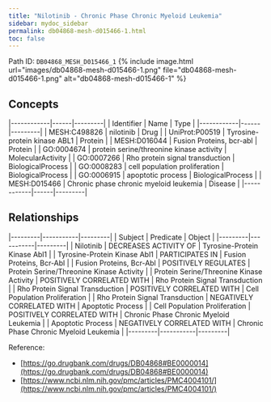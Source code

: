 ```yaml
---
title: "Nilotinib - Chronic Phase Chronic Myeloid Leukemia"
sidebar: mydoc_sidebar
permalink: db04868-mesh-d015466-1.html
toc: false 
---
```



Path ID: `DB04868_MESH_D015466_1`
{% include image.html url="images/db04868-mesh-d015466-1.png" file="db04868-mesh-d015466-1.png" alt="db04868-mesh-d015466-1" %}

## Concepts

|------------|------|---------|
| Identifier | Name | Type    |
|------------|------|---------|
| MESH:C498826 | nilotinib | Drug |
| UniProt:P00519 | Tyrosine-protein kinase ABL1 | Protein |
| MESH:D016044 | Fusion Proteins, bcr-abl | Protein |
| GO:0004674 | protein serine/threonine kinase activity | MolecularActivity |
| GO:0007266 | Rho protein signal transduction | BiologicalProcess |
| GO:0008283 | cell population proliferation | BiologicalProcess |
| GO:0006915 | apoptotic process | BiologicalProcess |
| MESH:D015466 | Chronic phase chronic myeloid leukemia | Disease |
|------------|------|---------|

## Relationships

|---------|-----------|---------|
| Subject | Predicate | Object  |
|---------|-----------|---------|
| Nilotinib | DECREASES ACTIVITY OF | Tyrosine-Protein Kinase Abl1 |
| Tyrosine-Protein Kinase Abl1 | PARTICIPATES IN | Fusion Proteins, Bcr-Abl |
| Fusion Proteins, Bcr-Abl | POSITIVELY REGULATES | Protein Serine/Threonine Kinase Activity |
| Protein Serine/Threonine Kinase Activity | POSITIVELY CORRELATED WITH | Rho Protein Signal Transduction |
| Rho Protein Signal Transduction | POSITIVELY CORRELATED WITH | Cell Population Proliferation |
| Rho Protein Signal Transduction | NEGATIVELY CORRELATED WITH | Apoptotic Process |
| Cell Population Proliferation | POSITIVELY CORRELATED WITH | Chronic Phase Chronic Myeloid Leukemia |
| Apoptotic Process | NEGATIVELY CORRELATED WITH | Chronic Phase Chronic Myeloid Leukemia |
|---------|-----------|---------|

Reference: 
  - [https://go.drugbank.com/drugs/DB04868#BE0000014](https://go.drugbank.com/drugs/DB04868#BE0000014)
  - [https://www.ncbi.nlm.nih.gov/pmc/articles/PMC4004101/](https://www.ncbi.nlm.nih.gov/pmc/articles/PMC4004101/)
